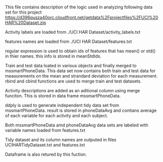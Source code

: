 This file contains description of the logic used in analyzing following data set for this project
https://d396qusza40orc.cloudfront.net/getdata%2Fprojectfiles%2FUCI%20HAR%20Dataset.zip

Activity labels are loaded from ./UCI HAR Dataset/activity_labels.txt 

features names are loaded from ./UCI HAR Dataset/features.txt

regular expression is used to obtain ids of features that has mean() or std() in thier names. this info is stored in meanStdIds.

Train and test data loated in various objects and finally merged to mssmartPhoneData. This data set now contains both train and test data for measurements on the mean and strandard deviation for each measurement. rbind and cbind functions are used to merge train and test datasets. 

Activity descriptions are added as an aditional column using merge funciton. This is stored in data frame mssmartPhoneData. 

ddply is used to generate independent tidy data set from mssmartPhoneData. result is stored in phoneDataAvg and contians average of each variable for each activity and each subject. 

Both mssmartPhoneData amd phoneDataAvg data sets are labeled with variable names loaded from features.txt 

Tidy dataset and its column names are outputed in files UCIHARTidyDataset.txt and features.txt

Dataframe is also retured by this fuction. 

